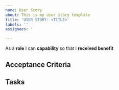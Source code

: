 ```yaml
---
name: User Story
about: This is my user story template
title: 'USER STORY: <TITLE>'
labels: ''
assignees: ''

---
```


As a **role** I can **capability** so that I **received benefit**
  
## Acceptance Criteria


## Tasks
